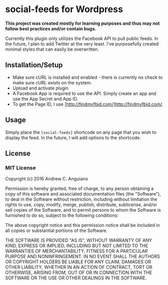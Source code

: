 # social-feeds for Wordpress

**This project was created mostly for learning purposes and thus may not follow best practices and/or contain bugs.**

Currently this plugin only utilizes the Facebook API to pull public feeds. In the future, I plan to add Twitter at the very least.
I've purposefully created minimal styles that can easily be overwritten.

## Installation/Setup
+ Make sure cURL is installed and enabled - there is currently no check to make sure cURL exists on the system.
+ Upload and activate plugin
+ A Facebook App is required to use the API. Simply create an app and use the App Secret and App ID.
+ To get the Page ID, I use [http://findmyfbid.com/]http://findmyfbid.com/.

## Usage
Simply place the `[social-feeds]` shortcode on any page that you wish to display the feed. In the future, I will add options to the shortcode.

## License
### MIT License

Copyright (c) 2016 Andrew C. Anguiano

Permission is hereby granted, free of charge, to any person obtaining a copy
of this software and associated documentation files (the "Software"), to deal
in the Software without restriction, including without limitation the rights
to use, copy, modify, merge, publish, distribute, sublicense, and/or sell
copies of the Software, and to permit persons to whom the Software is
furnished to do so, subject to the following conditions:

The above copyright notice and this permission notice shall be included in all
copies or substantial portions of the Software.

THE SOFTWARE IS PROVIDED "AS IS", WITHOUT WARRANTY OF ANY KIND, EXPRESS OR
IMPLIED, INCLUDING BUT NOT LIMITED TO THE WARRANTIES OF MERCHANTABILITY,
FITNESS FOR A PARTICULAR PURPOSE AND NONINFRINGEMENT. IN NO EVENT SHALL THE
AUTHORS OR COPYRIGHT HOLDERS BE LIABLE FOR ANY CLAIM, DAMAGES OR OTHER
LIABILITY, WHETHER IN AN ACTION OF CONTRACT, TORT OR OTHERWISE, ARISING FROM,
OUT OF OR IN CONNECTION WITH THE SOFTWARE OR THE USE OR OTHER DEALINGS IN THE
SOFTWARE.